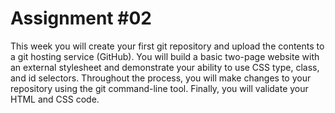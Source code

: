 # Assignment #02

This week you will create your first git repository and upload the contents to a git hosting service (GitHub). You will build a basic two-page website with an external stylesheet and demonstrate your ability to use CSS type, class, and id selectors. Throughout the process, you will make changes to your repository using the git command-line tool. Finally, you will validate your HTML and CSS code.